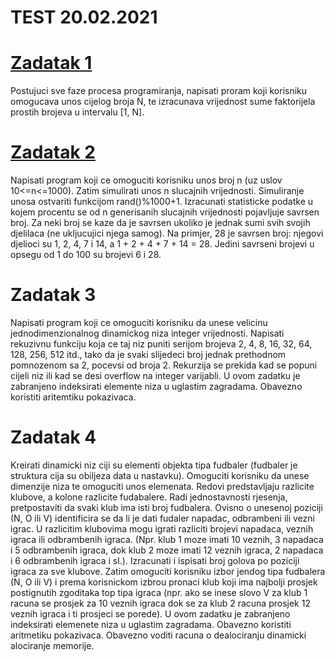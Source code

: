 # TEST 20.02.2021

# [Zadatak 1](https://github.com/Siocic/Programiranje-I/blob/main/Test/2021-02-20/Zadatak%201.cpp)

Postujuci sve faze procesa programiranja, napisati proram koji korisniku omogucava unos cijelog broja N, te izracunava vrijednost sume faktorijela prostih brojeva u intervalu [1, N].

# [Zadatak 2](https://github.com/Siocic/Programiranje-I/blob/main/Test/2021-02-20/Zadatak%202.cpp)
Napisati program koji ce omoguciti korisniku unos broj n (uz uslov 10<=n<=1000). Zatim simulirati unos n slucajnih vrijednosti. Simuliranje unosa ostvariti funkcijom rand()%1000+1. Izracunati statisticke podatke u kojem procentu se od n generisanih slucajnih vrijednosti pojavljuje savrsen broj. Za neki broj se kaze da je savrsen ukoliko je jednak sumi svih svojih djelilaca (ne ukljucujici njega samog). Na primjer, 28 je savrsen broj: njegovi djelioci su 1, 2, 4, 7 i 14, a 1 + 2 + 4 + 7 + 14 = 28. Jedini savrseni brojevi u opsegu od 1 do 100 su brojevi 6 i 28.

# Zadatak 3
Napisati program koji ce omoguciti korisniku da unese velicinu jednodimenzionalnog dinamickog niza integer vrijednosti. Napisati rekuzivnu funkciju koja ce taj niz puniti serijom brojeva 2, 4, 8, 16, 32, 64, 128, 256, 512 itd., tako da je svaki slijedeci broj jednak prethodnom pomnozenom sa 2, pocevsi od broja 2. Rekurzija se prekida kad se popuni cijeli niz ili kad se desi overflow na integer varijabli. U ovom zadatku je zabranjeno indeksirati elemente niza u uglastim zagradama. Obavezno koristiti aritemtiku pokazivaca.

# Zadatak 4
Kreirati dinamicki niz ciji su elementi objekta tipa fudbaler (fudbaler je struktura cija su obiljeza data u nastavku). Omoguciti korisniku da unese dimenzije niza te omoguciti unos elemenata. Redovi predstavljaju razlicite klubove, a kolone razlicite fudabalere. Radi jednostavnosti rjesenja, pretpostaviti da svaki klub ima isti broj fudbalera. Ovisno o unesenoj poziciji (N, O ili V) identificira se da li je dati fudaler napadac, odbrambeni ili vezni igrac. U razlicitim klubovima mogu igrati razliciti brojevi napadaca, veznih igraca ili odbrambenih igraca. (Npr. klub 1 moze imati 10 veznih, 3 napadaca i 5 odbrambenih igraca, dok klub 2 moze imati 12 veznih igraca, 2 napadaca i 6 odbrambenih igraca i sl.). Izracunati i ispisati broj golova po poziciji igraca za sve klubove. Zatim omoguciti korisniku izbor jendog tipa fudbalera (N, O ili V) i prema korisnickom izbrou pronaci klub koji ima najbolji prosjek postignutih zgoditaka top tipa igraca (npr. ako se inese slovo V za klub 1 racuna se prosjek za 10 veznih igraca dok se za klub 2 racuna prosjek 12 veznih igraca i ti prosjeci se porede). U ovom zadatku je zabranjeno indeksirati elemenete niza u uglastim zagradama. Obavezno koristiti aritmetiku pokazivaca. Obavezno voditi racuna o dealociranju dinamicki alociranje memorije.
